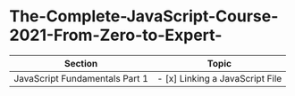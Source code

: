 # The-Complete-JavaScript-Course-2021-From-Zero-to-Expert-


Section | Topic
--------- | ------
JavaScript Fundamentals Part 1     | - [x] Linking a JavaScript File  
                                     
                                                                  
                                     
                                     
